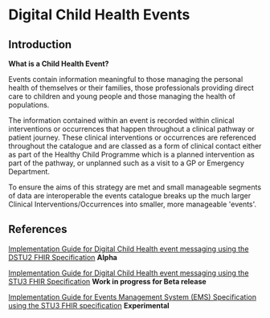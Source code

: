 # Digital Child Health Events #

## Introduction ##

**What is a Child Health Event?**

Events contain information meaningful to those managing the personal health of themselves or their families, those professionals providing direct care to children and young people and those managing the health of populations.

The information contained within an event is recorded within clinical interventions or occurrences that happen throughout a clinical pathway or patient journey. These clinical interventions or occurrences are referenced throughout the catalogue and are classed as a form of clinical contact either as part of the Healthy Child Programme which is a planned intervention as part of the pathway, or unplanned such as a visit to a GP or Emergency Department. 

To ensure the aims of this strategy are met and small manageable segments of data are interoperable the events catalogue breaks up the much larger Clinical Interventions/Occurrences into smaller, more manageable 'events'.
 
## References ##

[Implementation Guide for Digital Child Health event messaging using the DSTU2 FHIR Specification](https://nhsconnect.github.io/Digital-Child-Health/Generated/Chapter.1.About/index.html) **Alpha**

[Implementation Guide for Digital Child Health event messaging using the STU3 FHIR Specification](https://nhsconnect.github.io/Digital-Child-Health-STU3/) **Work in progress for Beta release**

[Implementation Guide for Events Management System (EMS) Specification using the STU3 FHIR specification](https://nhsconnect.github.io/Events-Management/) **Experimental**
